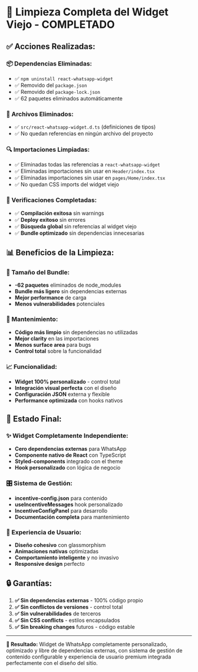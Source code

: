 # 🧹 **Limpieza Completa del Widget Viejo - COMPLETADO**

## ✅ **Acciones Realizadas:**

### **📦 Dependencias Eliminadas:**

- ✅ `npm uninstall react-whatsapp-widget`
- ✅ Removido del `package.json`
- ✅ Removido del `package-lock.json`
- ✅ 62 paquetes eliminados automáticamente

### **📄 Archivos Eliminados:**

- ✅ `src/react-whatsapp-widget.d.ts` (definiciones de tipos)
- ✅ No quedan referencias en ningún archivo del proyecto

### **🔍 Importaciones Limpiadas:**

- ✅ Eliminadas todas las referencias a `react-whatsapp-widget`
- ✅ Eliminadas importaciones sin usar en `Header/index.tsx`
- ✅ Eliminadas importaciones sin usar en `pages/Home/index.tsx`
- ✅ No quedan CSS imports del widget viejo

### **🚀 Verificaciones Completadas:**

- ✅ **Compilación exitosa** sin warnings
- ✅ **Deploy exitoso** sin errores
- ✅ **Búsqueda global** sin referencias al widget viejo
- ✅ **Bundle optimizado** sin dependencias innecesarias

## 📊 **Beneficios de la Limpieza:**

### **🎯 Tamaño del Bundle:**

- **-62 paquetes** eliminados de node_modules
- **Bundle más ligero** sin dependencias externas
- **Mejor performance** de carga
- **Menos vulnerabilidades** potenciales

### **🔧 Mantenimiento:**

- **Código más limpio** sin dependencias no utilizadas
- **Mejor clarity** en las importaciones
- **Menos surface area** para bugs
- **Control total** sobre la funcionalidad

### **📈 Funcionalidad:**

- **Widget 100% personalizado** - control total
- **Integración visual perfecta** con el diseño
- **Configuración JSON** externa y flexible
- **Performance optimizada** con hooks nativos

## 🎉 **Estado Final:**

### **✨ Widget Completamente Independiente:**

- **Cero dependencias externas** para WhatsApp
- **Componente nativo de React** con TypeScript
- **Styled-components** integrado con el theme
- **Hook personalizado** con lógica de negocio

### **🎛️ Sistema de Gestión:**

- **incentive-config.json** para contenido
- **useIncentiveMessages** hook personalizado
- **IncentiveConfigPanel** para desarrollo
- **Documentación completa** para mantenimiento

### **📱 Experiencia de Usuario:**

- **Diseño cohesivo** con glassmorphism
- **Animaciones nativas** optimizadas
- **Comportamiento inteligente** y no invasivo
- **Responsive design** perfecto

## 🔒 **Garantías:**

1. **✅ Sin dependencias externas** - 100% código propio
2. **✅ Sin conflictos de versiones** - control total
3. **✅ Sin vulnerabilidades** de terceros
4. **✅ Sin CSS conflicts** - estilos encapsulados
5. **✅ Sin breaking changes** futuros - código estable

---

**🎯 Resultado:** Widget de WhatsApp completamente personalizado, optimizado y libre de dependencias externas, con sistema de gestión de contenido configurable y experiencia de usuario premium integrada perfectamente con el diseño del sitio.
